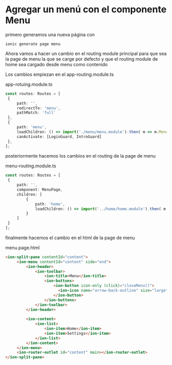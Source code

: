 # Agregar un menú con el componente Menu

primero generamos una nueva página con

```
ionic generate page menu
```

Ahora vamos a hacer un cambio en el routing module principal para que sea la page de menu la que se carge por defecto y que el routing module de home sea cargado desde menu como contenido

Los cambios empiezan en el app-routing.module.ts

app-rotuing.module.ts
```ts
const routes: Routes = [
 {
	 path: '',
	 redirectTo: 'menu',
	 pathMatch: 'full'
 },
 {
	 path: 'menu',
	 loadChildren: () => import('./menu/menu.module').then( m => m.MenuPageModule),
	 canActivate: [LoginGuard, IntroGuard]
 },
];
```

posteriormente hacemos los cambios en el routing de la page de menu

menu-routing.module.ts
```ts
const routes: Routes = [
 {
	 path: '',
	 component: MenuPage,
	 children: [
		 {
			 path: 'home',
			 loadChildren: () => import('../home/home.module').then( m => m.HomePageModule)
		 }
	 ]
 }
];
```

finalmente hacemos el cambio en el html de la page de menu

menu.page.html
```html
<ion-split-pane contentId="content">
	 <ion-menu contentId="content" side="end">
		 <ion-header>
			 <ion-toolbar>
				 <ion-title>Menu</ion-title>
				 <ion-buttons>
					 <ion-button icon-only (click)="closeMenu()">
					   <ion-icon name="arrow-back-outline" size="large"></ion-icon>
					 </ion-button>
				 </ion-buttons>
			 </ion-toolbar>
		 </ion-header>
 
		 <ion-content>
			 <ion-list>
				 <ion-item>Home</ion-item>
				 <ion-item>Settings</ion-item>
			 </ion-list>
		 </ion-content>
	 </ion-menu>
	 <ion-router-outlet id="content" main></ion-router-outlet>
</ion-split-pane>
```

